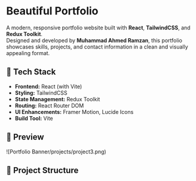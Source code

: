 # Beautiful Portfolio

A modern, responsive portfolio website built with **React**, **TailwindCSS**, and **Redux Toolkit**.  
Designed and developed by **Muhammad Ahmed Ramzan**, this portfolio showcases skills, projects, and contact information in a clean and visually appealing format.

## 🚀 Tech Stack

- **Frontend:** React (with Vite)
- **Styling:** TailwindCSS
- **State Management:** Redux Toolkit
- **Routing:** React Router DOM
- **UI Enhancements:** Framer Motion, Lucide Icons
- **Build Tool:** Vite

## 📸 Preview

![Portfolio Banner/projects/project3.png)

## 📁 Project Structure


